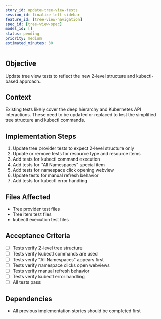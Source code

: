 ```yaml
---
story_id: update-tree-view-tests
session_id: finalize-left-sidebar
feature_id: [tree-view-navigation]
spec_id: [tree-view-spec]
model_id: []
status: pending
priority: medium
estimated_minutes: 30
---
```


## Objective
Update tree view tests to reflect the new 2-level structure and kubectl-based approach.

## Context
Existing tests likely cover the deep hierarchy and Kubernetes API interactions. These need to be updated or replaced to test the simplified tree structure and kubectl commands.

## Implementation Steps
1. Update tree provider tests to expect 2-level structure only
2. Update or remove tests for resource type and resource items
3. Add tests for kubectl command execution
4. Add tests for "All Namespaces" special item
5. Add tests for namespace click opening webview
6. Update tests for manual refresh behavior
7. Add tests for kubectl error handling

## Files Affected
- Tree provider test files
- Tree item test files
- kubectl execution test files

## Acceptance Criteria
- [ ] Tests verify 2-level tree structure
- [ ] Tests verify kubectl commands are used
- [ ] Tests verify "All Namespaces" appears first
- [ ] Tests verify namespace clicks open webviews
- [ ] Tests verify manual refresh behavior
- [ ] Tests verify kubectl error handling
- [ ] All tests pass

## Dependencies
- All previous implementation stories should be completed first

